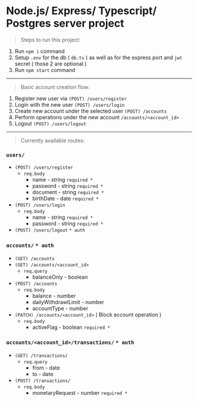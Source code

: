 # Node.js/ Express/ Typescript/ Postgres server project

> Steps to run this project:

1. Run `npm i` command
2. Setup `.env` for the db ( `db.ts` ) as well as for the express port and `jwt` secret ( those 2 are optional )
3. Run `npm start` command

___

> Basic account creation flow:
1. Register new user via `(POST) /users/register`
2. Login with the new user `(POST) /users/login`
3. Create new account under the selected user `(POST) /accounts`
4. Perform operations under the new account `/accounts/<account_id>`
5. Logout `(POST) /users/logout`

___

> Currently available routes:
### `users/`
- `(POST) /users/register`
  - `req.body`
    - name - string `required *`
    - password - string `required *`
    - document - string `required *`
    - birthDate - date `required *`
- `(POST) /users/login`
  - `req.body`
    - name - string `required *`
    - password - string `required *`
- `(POST) /users/logout`  `* auth` 

### `accounts/`  `* auth` 
- `(GET) /accounts`
- `(GET) /accounts/<account_id>`
  - `req.query`
      - balanceOnly - boolean
- `(POST) /accounts`
  - `req.body`
    - balance - number
    - dailyWithdrawlLimit - number
    - accountType - number
- `(PATCH) /accounts/<account_id>` ( Block account operation )
  - `req.body`
    - activeFlag - boolean `required *`

### `accounts/<account_id>/transactions/`  `* auth`
- `(GET) /transactions/`
  - `req.query`
      - from - date
      - to - date
- `(POST) /transactions/`
  - `req.body`
    - monetaryRequest - number `required *`


